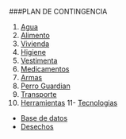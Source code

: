 ###PLAN DE CONTINGENCIA

1. [Agua](agua.md)
2. [Alimento](alimento.md)
3. [Vivienda](vivienda.md)
4. [Higiene](higiene.md)
5. [Vestimenta](vestimenta.md)
6. [Medicamentos](medicamentos.md)
7. [Armas](armas.md)
8. [Perro Guardian](perroguardian.md)
9. [Transporte](transporte.md)
10. [Herramientas](herramientas.md)
11- [Tecnologias](tecnologias.md)
* [Base de datos](basededatos.md)
* [Desechos](desechos.md)
